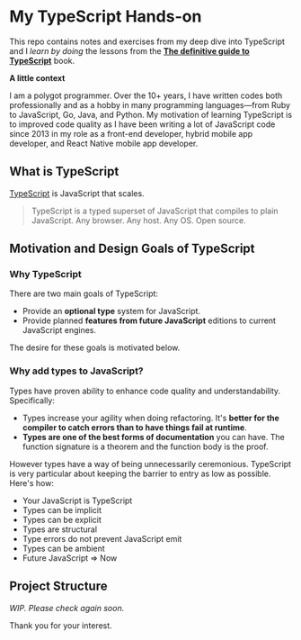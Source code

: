 # My TypeScript Hands-on

This repo contains notes and exercises from my deep dive into TypeScript and I _learn by doing_ the lessons from the **[The definitive guide to TypeScript](https://github.com/basarat/typescript-book/)** book.

**A little context**

I am a polygot programmer. Over the 10+ years, I have written codes both professionally and as a hobby in many programming languages—from Ruby to JavaScript, Go, Java, and Python. My motivation of learning TypeScript is to improved code quality as I have been writing a lot of JavaScript code since 2013 in my role as a front-end developer, hybrid mobile app developer, and React Native mobile app developer.

## What is TypeScript

[TypeScript](https://www.typescriptlang.org/) is JavaScript that scales.

> TypeScript is a typed superset of JavaScript that compiles to plain JavaScript.
> Any browser. Any host. Any OS. Open source.

## Motivation and Design Goals of TypeScript

### Why TypeScript

There are two main goals of TypeScript:

- Provide an **optional type** system for JavaScript.
- Provide planned **features from future JavaScript** editions to current JavaScript engines.

The desire for these goals is motivated below.

### Why add types to JavaScript?

Types have proven ability to enhance code quality and understandability. Specifically:

- Types increase your agility when doing refactoring. It's **better for the compiler to catch errors than to have things fail at runtime**.
- **Types are one of the best forms of documentation** you can have. The function signature is a theorem and the function body is the proof.

However types have a way of being unnecessarily ceremonious. TypeScript is very particular about keeping the barrier to entry as low as possible. Here's how:

- Your JavaScript is TypeScript
- Types can be implicit
- Types can be explicit
- Types are structural
- Type errors do not prevent JavaScript emit
- Types can be ambient
- Future JavaScript => Now

## Project Structure

_WIP. Please check again soon._

Thank you for your interest.
